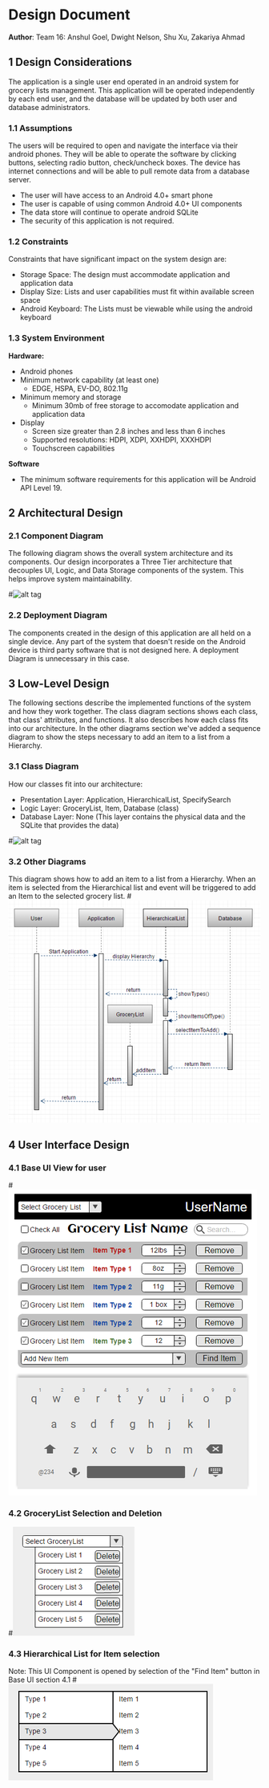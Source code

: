 # Design Document
**Author**: Team 16: Anshul Goel, Dwight Nelson, Shu Xu, Zakariya Ahmad

## 1 Design Considerations
The application is a single user end operated in an android system for grocery lists management. This application will be operated independently by each end user, and the database will be updated by both user and database administrators.

### 1.1 Assumptions
The users will be required to open and navigate the interface via their android phones. They will be able to operate the software by clicking buttons, selecting radio button, check/uncheck boxes. The device has internet connections and will be able to pull remote data from a database server.
- The user will have access to an Android 4.0+ smart phone
- The user is capable of using common Android 4.0+ UI components
- The data store will continue to operate android SQLite
- The security of this application is not required.

### 1.2 Constraints

Constraints that have significant impact on the system design are:
* Storage Space: The design must accommodate application and application data
* Display Size: Lists and user capabilities must fit within available screen space
* Android Keyboard: The Lists must be viewable while using the android keyboard

### 1.3 System Environment

**Hardware:**

* Android phones
* Minimum network capability (at least one)
	* EDGE, HSPA, EV-DO, 802.11g
* Minimum memory and storage
	* Minimum 30mb of free storage to accomodate application and application data
* Display
	* Screen size greater than 2.8 inches and less than 6 inches
	* Supported resolutions: HDPI, XDPI, XXHDPI, XXXHDPI
	* Touchscreen capabilities


**Software**

* The minimum software requirements for this application will be Android API Level 19. 

## 2 Architectural Design

### 2.1 Component Diagram

The following diagram shows the overall system architecture and its components. Our design incorporates a Three Tier architecture that decouples UI, Logic, and Data Storage components of the system. This helps improve system maintainability.

#![alt tag](Images/ArchitectureComponent.png)


### 2.2 Deployment Diagram

The components created in the design of this application are all held on a single device. Any part of the system that doesn't reside on the Android device is third party software that is not designed here. A deployment Diagram is unnecessary in this case.

## 3 Low-Level Design

The following sections describe the implemented functions of the system and how they work together. The class diagram sections shows each class, that class' attributes, and functions. It also describes how each class fits into our architecture. In the other diagrams section we've added a sequence diagram to show the steps necessary to add an item to a list from a Hierarchy.

### 3.1 Class Diagram

How our classes fit into our architecture:
* Presentation Layer: Application, HierarchicalList, SpecifySearch
* Logic Layer: GroceryList, Item, Database (class)
* Database Layer: None (This layer contains the physical data and the SQLite that provides the data) 

#![alt tag](../Design-Team/images/design-team.png)

### 3.2 Other Diagrams
This diagram shows how to add an item to a list from a Hierarchy. When an item is selected from the Hierarchical list and event will be triggered to add an Item to the selected grocery list. 
#![alt tag](Images/AddFromHierarchySequence.png)

## 4 User Interface Design

### 4.1 Base UI View for user
#![alt tag](Images/MockUp2.png)

### 4.2 GroceryList Selection and Deletion
#![alt tag](Images/ListsSelectDelete.png)

### 4.3 Hierarchical List for Item selection 
Note: This UI Component is opened by selection of the "Find Item" button in Base UI section 4.1
#![alt tag](Images/HierArchicalList.png)
